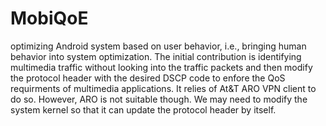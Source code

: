 # MobiQoE

optimizing Android system based on user behavior, i.e., bringing human behavior into system optimization. 
The initial contribution is identifying multimedia traffic without looking into the traffic packets and 
then modify the protocol header with the desired DSCP code to enfore the QoS requirments of multimedia applications. 
It relies of At&T ARO VPN client to do so. However, ARO is not suitable though. We may need to modify the system kernel so that it can update the protocol header by itself. 
